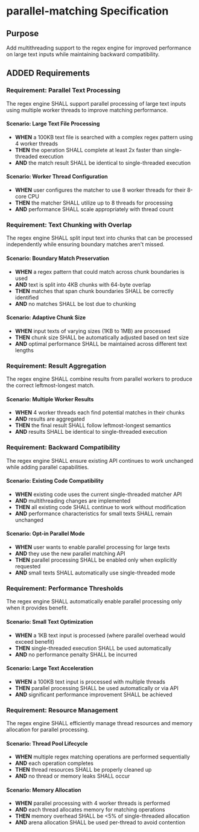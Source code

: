# parallel-matching Specification

## Purpose
Add multithreading support to the regex engine for improved performance on large text inputs while maintaining backward compatibility.

## ADDED Requirements

### Requirement: Parallel Text Processing
The regex engine SHALL support parallel processing of large text inputs using multiple worker threads to improve matching performance.

#### Scenario: Large Text File Processing
- **WHEN** a 100KB text file is searched with a complex regex pattern using 4 worker threads
- **THEN** the operation SHALL complete at least 2x faster than single-threaded execution
- **AND** the match result SHALL be identical to single-threaded execution

#### Scenario: Worker Thread Configuration
- **WHEN** user configures the matcher to use 8 worker threads for their 8-core CPU
- **THEN** the matcher SHALL utilize up to 8 threads for processing
- **AND** performance SHALL scale appropriately with thread count

### Requirement: Text Chunking with Overlap
The regex engine SHALL split input text into chunks that can be processed independently while ensuring boundary matches aren't missed.

#### Scenario: Boundary Match Preservation
- **WHEN** a regex pattern that could match across chunk boundaries is used
- **AND** text is split into 4KB chunks with 64-byte overlap
- **THEN** matches that span chunk boundaries SHALL be correctly identified
- **AND** no matches SHALL be lost due to chunking

#### Scenario: Adaptive Chunk Size
- **WHEN** input texts of varying sizes (1KB to 1MB) are processed
- **THEN** chunk size SHALL be automatically adjusted based on text size
- **AND** optimal performance SHALL be maintained across different text lengths

### Requirement: Result Aggregation
The regex engine SHALL combine results from parallel workers to produce the correct leftmost-longest match.

#### Scenario: Multiple Worker Results
- **WHEN** 4 worker threads each find potential matches in their chunks
- **AND** results are aggregated
- **THEN** the final result SHALL follow leftmost-longest semantics
- **AND** results SHALL be identical to single-threaded execution

### Requirement: Backward Compatibility
The regex engine SHALL ensure existing API continues to work unchanged while adding parallel capabilities.

#### Scenario: Existing Code Compatibility
- **WHEN** existing code uses the current single-threaded matcher API
- **AND** multithreading changes are implemented
- **THEN** all existing code SHALL continue to work without modification
- **AND** performance characteristics for small texts SHALL remain unchanged

#### Scenario: Opt-in Parallel Mode
- **WHEN** user wants to enable parallel processing for large texts
- **AND** they use the new parallel matching API
- **THEN** parallel processing SHALL be enabled only when explicitly requested
- **AND** small texts SHALL automatically use single-threaded mode

### Requirement: Performance Thresholds
The regex engine SHALL automatically enable parallel processing only when it provides benefit.

#### Scenario: Small Text Optimization
- **WHEN** a 1KB text input is processed (where parallel overhead would exceed benefit)
- **THEN** single-threaded execution SHALL be used automatically
- **AND** no performance penalty SHALL be incurred

#### Scenario: Large Text Acceleration
- **WHEN** a 100KB text input is processed with multiple threads
- **THEN** parallel processing SHALL be used automatically or via API
- **AND** significant performance improvement SHALL be achieved

### Requirement: Resource Management
The regex engine SHALL efficiently manage thread resources and memory allocation for parallel processing.

#### Scenario: Thread Pool Lifecycle
- **WHEN** multiple regex matching operations are performed sequentially
- **AND** each operation completes
- **THEN** thread resources SHALL be properly cleaned up
- **AND** no thread or memory leaks SHALL occur

#### Scenario: Memory Allocation
- **WHEN** parallel processing with 4 worker threads is performed
- **AND** each thread allocates memory for matching operations
- **THEN** memory overhead SHALL be <5% of single-threaded allocation
- **AND** arena allocation SHALL be used per-thread to avoid contention